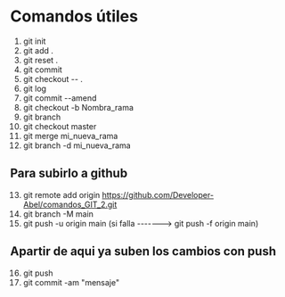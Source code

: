 # Comandos útiles

1. git init
2. git add .
3. git reset .
4. git commit
5. git checkout -- .
6. git log
7. git commit --amend
8. git checkout -b Nombra_rama
9. git branch
10. git checkout master
11. git merge mi_nueva_rama
12. git branch -d mi_nueva_rama

## Para subirlo a github
13. git remote add origin https://github.com/Developer-Abel/comandos_GIT_2.git
14. git branch -M main
15. git push -u origin main (si falla -------> git push -f origin main)
## Apartir de aqui ya suben los cambios con push
16. git push
17. git commit -am "mensaje"
